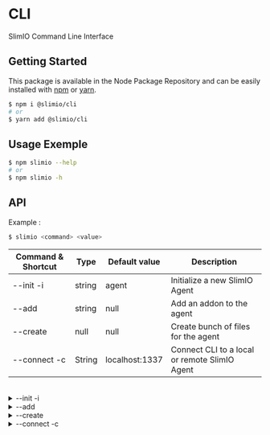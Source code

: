 # CLI
SlimIO Command Line Interface

## Getting Started

This package is available in the Node Package Repository and can be easily installed with [npm](https://docs.npmjs.com/getting-started/what-is-npm) or [yarn](https://yarnpkg.com).

```bash
$ npm i @slimio/cli
# or
$ yarn add @slimio/cli
```

## Usage Exemple

```bash
$ npm slimio --help
# or
$ npm slimio -h
```

## API

Example :

```bash
$ slimio <command> <value>
```

| Command & Shortcut| Type | Default value | Description |
| --- | --- | --- | --- |
|--init -i|string|agent|Initialize a new SlimIO Agent|
|--add|string|null|Add an addon to the agent|
|--create|null|null|Create bunch of files for the agent|
|--connect -c|String|localhost:1337|Connect CLI to a local or remote SlimIO Agent|

<br/>
<details>
<summary>--init -i</summary>

Initialize a new SlimIO Agent:
- Install Agent folder
- Install Built-in addons

The value define the name of the agent folder
</details>


<details>
<summary>--add</summary>

Add an addon to the agent with the name or an Url from github.
Currently, it's only take from SlimIO organization.

The value define the name of the agent folder
</details>


<details>
<summary>--create</summary>

Create bunch of files for the agent:
- Addon: default addon for a developper
- Manifest: file configuration for SlimIO projects

</details>

<details>
<summary>--connect -c</summary>

>Default value: `localhost:1337`

Connect CLI to a local or remote SlimIO Agent:

| Command| Description |
| --- | --- |
|addons|Call a callback from an addon|
|create|Create bunch of files for the agent|
|help|Show all commands|
|quit|Exit agent connection|

</details>